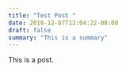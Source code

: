 ```yaml
---
title: "Test Post "
date: 2018-12-07T12:04:22-08:00
draft: false
summary: "This is a summary"
---
```


This is a post.